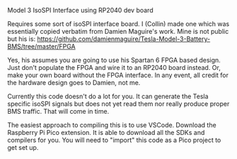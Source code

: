Model 3 IsoSPI Interface using
RP2040 dev board

Requires some sort of isoSPI interface board. I (Collin) made one
which was essentially copied verbatim from Damien Maguire's work.
Mine is not public but his is: 
https://github.com/damienmaguire/Tesla-Model-3-Battery-BMS/tree/master/FPGA

Yes, his assumes you are going to use his Spartan 6 FPGA based design.
Just don't populate the FPGA and wire it to an RP2040 board instead. Or, 
make your own board without the FPGA interface. In any event, all credit
for the hardware design goes to Damien, not me.

Currently this code doesn't do a lot for you. It can generate 
the Tesla specific isoSPI signals but does not yet read them
nor really produce proper BMS traffic. That will come in time.

The easiest approach to compiling this is to use VSCode. Download
the Raspberry Pi Pico extension. It is able to download all the SDKs
and compilers for you. You will need to "import" this code as a Pico
project to get set up.